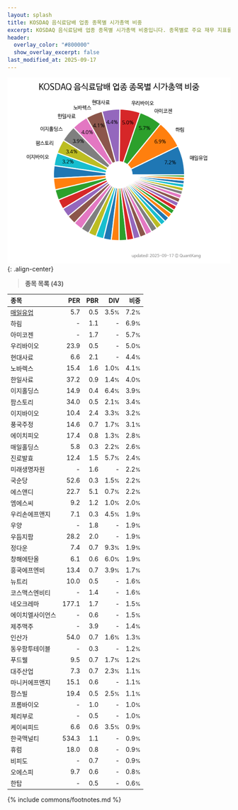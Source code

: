 ```yaml
---
layout: splash
title: KOSDAQ 음식료담배 업종 종목별 시가총액 비중
excerpt: KOSDAQ 음식료담배 업종 종목별 시가총액 비중입니다. 종목별로 주요 재무 지표를 함께 표시합니다.
header:
  overlay_color: "#800000"
  show_overlay_excerpt: false
last_modified_at: 2025-09-17
---
```



![KOSDAQ 음식료담배 업종 종목별 시가총액 비중](/stats/sector/images/kosdaq_업종_음식료담배_종목.png){: .align-center}


> **종목 목록 (43)**<a id="list"></a>

| **종목** | **PER** | **PBR** | **DIV** | **비중** |
| :------- | ------: | ------: | ------: | -------: |
| [매일유업](/267980/) | 5.7 | 0.5 | 3.5<small>%</small> | 7.2<small>%</small> |
| 하림 | - | 1.1 | - | 6.9<small>%</small> |
| 아미코젠 | - | 1.7 | - | 5.7<small>%</small> |
| 우리바이오 | 23.9 | 0.5 | - | 5.0<small>%</small> |
| 현대사료 | 6.6 | 2.1 | - | 4.4<small>%</small> |
| 노바렉스 | 15.4 | 1.6 | 1.0<small>%</small> | 4.1<small>%</small> |
| 한일사료 | 37.2 | 0.9 | 1.4<small>%</small> | 4.0<small>%</small> |
| 이지홀딩스 | 14.9 | 0.4 | 6.4<small>%</small> | 3.9<small>%</small> |
| 팜스토리 | 34.0 | 0.5 | 2.1<small>%</small> | 3.4<small>%</small> |
| 이지바이오 | 10.4 | 2.4 | 3.3<small>%</small> | 3.2<small>%</small> |
| 풍국주정 | 14.6 | 0.7 | 1.7<small>%</small> | 3.1<small>%</small> |
| 에이치피오 | 17.4 | 0.8 | 1.3<small>%</small> | 2.8<small>%</small> |
| 매일홀딩스 | 5.8 | 0.3 | 2.2<small>%</small> | 2.6<small>%</small> |
| 진로발효 | 12.4 | 1.5 | 5.7<small>%</small> | 2.4<small>%</small> |
| 미래생명자원 | - | 1.6 | - | 2.2<small>%</small> |
| 국순당 | 52.6 | 0.3 | 1.5<small>%</small> | 2.2<small>%</small> |
| 에스앤디 | 22.7 | 5.1 | 0.7<small>%</small> | 2.2<small>%</small> |
| 엠에스씨 | 9.2 | 1.2 | 1.0<small>%</small> | 2.0<small>%</small> |
| 우리손에프앤지 | 7.1 | 0.3 | 4.5<small>%</small> | 1.9<small>%</small> |
| 우양 | - | 1.8 | - | 1.9<small>%</small> |
| 우듬지팜 | 28.2 | 2.0 | - | 1.9<small>%</small> |
| 정다운 | 7.4 | 0.7 | 9.3<small>%</small> | 1.9<small>%</small> |
| 창해에탄올 | 6.1 | 0.6 | 6.0<small>%</small> | 1.9<small>%</small> |
| 흥국에프엔비 | 13.4 | 0.7 | 3.9<small>%</small> | 1.7<small>%</small> |
| 뉴트리 | 10.0 | 0.5 | - | 1.6<small>%</small> |
| 코스맥스엔비티 | - | 1.4 | - | 1.6<small>%</small> |
| 네오크레마 | 177.1 | 1.7 | - | 1.5<small>%</small> |
| 에이치엘사이언스 | - | 0.6 | - | 1.5<small>%</small> |
| 제주맥주 | - | 3.9 | - | 1.4<small>%</small> |
| 인산가 | 54.0 | 0.7 | 1.6<small>%</small> | 1.3<small>%</small> |
| 동우팜투테이블 | - | 0.3 | - | 1.2<small>%</small> |
| 푸드웰 | 9.5 | 0.7 | 1.7<small>%</small> | 1.2<small>%</small> |
| 대주산업 | 7.3 | 0.7 | 2.3<small>%</small> | 1.1<small>%</small> |
| 마니커에프앤지 | 15.1 | 0.6 | - | 1.1<small>%</small> |
| 팜스빌 | 19.4 | 0.5 | 2.5<small>%</small> | 1.1<small>%</small> |
| 프롬바이오 | - | 1.0 | - | 1.0<small>%</small> |
| 체리부로 | - | 0.5 | - | 1.0<small>%</small> |
| 케이씨피드 | 6.6 | 0.6 | 3.5<small>%</small> | 0.9<small>%</small> |
| 한국맥널티 | 534.3 | 1.1 | - | 0.9<small>%</small> |
| 휴럼 | 18.0 | 0.8 | - | 0.9<small>%</small> |
| 비피도 | - | 0.7 | - | 0.9<small>%</small> |
| 오에스피 | 9.7 | 0.6 | - | 0.8<small>%</small> |
| 한탑 | - | 0.5 | - | 0.6<small>%</small> |

{% include commons/footnotes.md %}